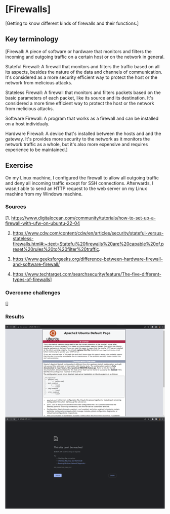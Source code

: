 # [Firewalls]
[Getting to know different kinds of firewalls and their functions.]

## Key terminology
[Firewall: A piece of software or hardware that monitors and filters the incoming and outgoing traffic on a certain host or on the network in general.

Stateful Firewall: A firewall that monitors and filters the traffic based on all its aspects, besides the nature of the data and channels of communication. It's considered as a more security efficient way to protect the host or the network from melicious attacks.

Stateless Firewall: A firewall that monitors and filters packets based on the basic parameters of each packet, like its source and its destination. It's considered a more time efficient way to protect the host or the network from melicious attacks.

Software Firewall: A program that works as a firewall and can be installed on a host individualy.

Hardware Firewall: A device that's installed between the hosts and and the gateway. It's provides more security to the network as it monitors the network traffic as a whole, but it's also more expensive and requires experience to be maintained.]

## Exercise
On my Linux machine, I configured the firewall to allow all outgoing traffic and deny all incoming traffic except for SSH connections. Afterwards, I wasn;t able to send an HTTP request to the web server on my Linux machine from my Windows machine.
### Sources
[1. https://www.digitalocean.com/community/tutorials/how-to-set-up-a-firewall-with-ufw-on-ubuntu-22-04

2. https://www.cdw.com/content/cdw/en/articles/security/stateful-versus-stateless-firewalls.html#:~:text=Stateful%20firewalls%20are%20capable%20of,preset%20rules%20to%20filter%20traffic.

3. https://www.geeksforgeeks.org/difference-between-hardware-firewall-and-software-firewall/

4. https://www.techtarget.com/searchsecurity/feature/The-five-different-types-of-firewalls]

### Overcome challenges
[]

### Results
![Apache_working](https://github.com/Techgrounds-Cloud-9/cloud-9-Atalla90/blob/cc9dd57919f750bc17b0c58a11d6541444e77171/00_includes/Networking/Apache_working.png)
![Unable_to_reach_web_server](https://github.com/Techgrounds-Cloud-9/cloud-9-Atalla90/blob/cc9dd57919f750bc17b0c58a11d6541444e77171/00_includes/Networking/Unable_to_reach_web_server.png)